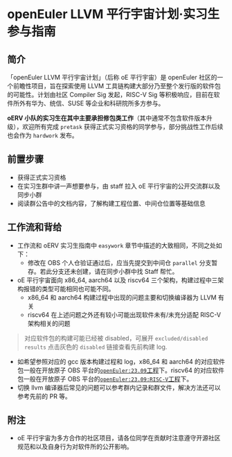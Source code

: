 # openEuler LLVM 平行宇宙计划·实习生参与指南

## 简介

「openEuler LLVM 平行宇宙计划」（后称 oE 平行宇宙）是 openEuler 社区的一个前瞻性项目，旨在探索使用 LLVM 工具链构建大部分乃至整个发行版的软件包的可能性。计划由社区 Compiler Sig 发起，RISC-V Sig 等积极响应，目前在软件所外有华为、统信、SUSE 等企业和科研院所多方参与。

**oERV 小队的实习生在其中主要承担修包类工作**（其中通常不包含软件版本升级），欢迎所有完成 `pretask` 获得正式实习资格的同学参与，部分挑战性工作后续也会作为 `hardwork` 发布。

## 前置步骤

- 获得正式实习资格
- 在实习生群中讲一声想要参与，由 staff 拉入 oE 平行宇宙的公开交流群以及同步小群
- 阅读群公告中的文档内容，了解构建工程位置、中间仓位置等基础信息

## 工作流和背给

- 工作流和 oERV 实习生指南中 `easywork` 章节中描述的大致相同，不同之处如下：
  - 修改在 OBS 个人仓验证通过后，应当先提交到中间仓 `parallel` 分支暂存。若此分支还未创建，请在同步小群中找 Staff 帮忙。
- oE 平行宇宙面向 x86_64, aarch64 以及 riscv64 三个架构，构建过程中三架构报错的类型可能相同也可能不同。
  - x86_64 和 aarch64 构建过程中出现的问题主要和切换编译器为 LLVM 有关
  - riscv64 在上述问题之外还有较小可能出现软件未有/未充分适配 RISC-V 架构相关的问题

> 对应软件包的构建可能已经被 disabled，可展开 `excluded/disabled results` 点击灰色的 `disabled` 链接查看先前构建 log.

- 如希望参照对应的 gcc 版本构建过程和 log，x86_64 和 aarch64 的对应软件包一般在开放原子 OBS 平台的[`openEuler:23.09`工程](https://build.openeuler.openatom.cn/project/show/openEuler:23.09)下。riscv64 的对应软件包一般在开放原子 OBS 平台的[`openEuler:23.09:RISC-V`工程](https://build.openeuler.openatom.cn/project/show/openEuler:23.09:RISC-V)下。
- 切换 llvm 编译器后常见的问题可以参考群内记录和群文件，解决方法还可以参考先前的 PR 等。

## 附注

- oE 平行宇宙为多方合作的社区项目，请各位同学在贡献时注意遵守开源社区规范和以及自身行为对软件所的公开影响。
